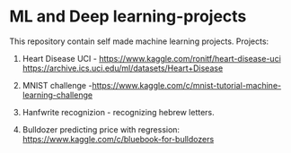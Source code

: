 # ML and Deep learning-projects
This repository contain self made machine learning projects.
Projects:

1. Heart Disease UCI - https://www.kaggle.com/ronitf/heart-disease-uci
   https://archive.ics.uci.edu/ml/datasets/Heart+Disease
   
2. MNIST challenge -https://www.kaggle.com/c/mnist-tutorial-machine-learning-challenge

3. Hanfwrite recognizion - recognizing hebrew letters.

4. Bulldozer predicting price with regression:
 https://www.kaggle.com/c/bluebook-for-bulldozers

